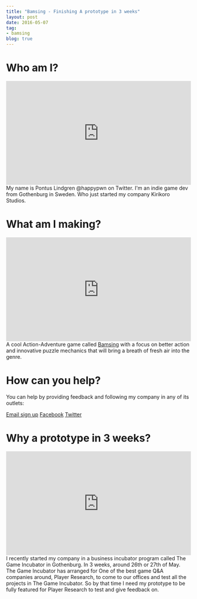 ```yaml
---
title: "Bamsing - Finishing A prototype in 3 weeks"
layout: post
date: 2016-05-07
tag:
- bamsing
blog: true
---
```

# Who am I?
<div style='position:relative;padding-bottom:calc(100% / 1.78)'><iframe src='https://gfycat.com/ifr/PreciousBlondAplomadofalcon' frameborder='0' scrolling='no' width='100%' height='100%'
style='position:absolute;top:0;left:0;' allowfullscreen></iframe></div>
My name is Pontus Lindgren @happypwn on Twitter. I'm an indie game dev from Gothenburg in Sweden. Who just started my company Kirikoro Studios.

# What am I making?
<div style='position:relative;padding-bottom:calc(100% / 1.78)'><iframe src='https://gfycat.com/ifr/EvilSphericalAmericangoldfinch' frameborder='0' scrolling='no' width='100%' height='100%' style='position:absolute;top:0;left:0;' allowfullscreen></iframe></div>
A cool Action-Adventure game called <a href="bamsing.com">Bamsing</a> with a focus on better action and innovative puzzle mechanics that will bring a breath of fresh air into the genre.

# How can you help?
You can help by providing feedback and following my company in any of its outlets:

<a href="http://eepurl.com/b0UUhj">Email sign up</a>
<a href="Facebook.com/kirikorostudios">Facebook</a>
<a href="twitter.com/happypwn">Twitter</a>


# Why a prototype in 3 weeks?
<div style='position:relative;padding-bottom:calc(100% / 1.78)'><iframe src='https://gfycat.com/ifr/HardUnrulyAnglerfish' frameborder='0' scrolling='no' width='100%' height='100%' style='position:absolute;top:0;left:0;' allowfullscreen></iframe></div>
I recently started my company in a business incubator program called The Game Incubator in Gothenburg.
In 3 weeks, around 26th or 27th of May. The Game Incubator has arranged for One of the best game Q&A companies around, Player Research, to come to our offices and test all the projects in The Game Incubator. So by that time I need my prototype to be fully featured for Player Research to test and give feedback on.
